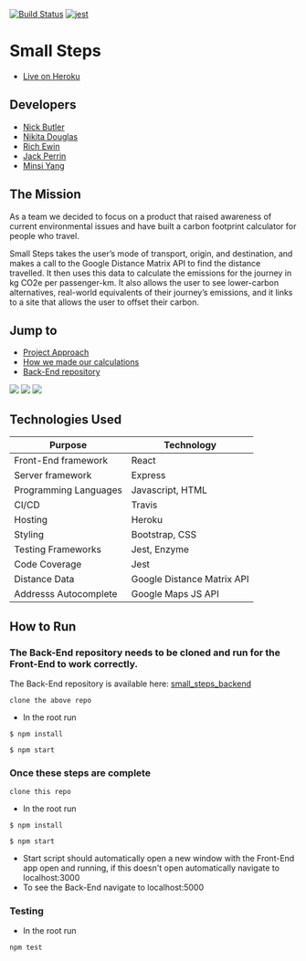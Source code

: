 [![Build Status](https://travis-ci.org/nwmbutler/carbon-front-end.svg?branch=master)](https://travis-ci.org/nwmbutler/carbon-front-end)
[![jest](https://jestjs.io/img/jest-badge.svg)](https://github.com/facebook/jest)

# Small Steps

* [Live on Heroku](https://small-steps2020.herokuapp.com/)

## Developers

- [Nick Butler](https://github.com/nwmbutler)
- [Nikita Douglas](https://github.com/NikitaDouglas)
- [Rich Ewin](https://github.com/RichEwin)
- [Jack Perrin](https://github.com/perrinjack)
- [Minsi Yang](https://github.com/minsiyang)

## The Mission

As a team we decided to focus on a product that raised awareness of current environmental issues and have built a carbon footprint calculator for people who travel.

Small Steps takes the user’s mode of transport, origin, and destination, and makes a call to the Google Distance Matrix API to find the distance travelled. It then uses this data to calculate the emissions for the journey in kg CO2e per passenger-km. It also allows the user to see lower-carbon alternatives, real-world equivalents of their journey’s emissions, and it links to a site that allows the user to offset their carbon.

## Jump to

* [Project Approach](https://github.com/nwmbutler/carbon-front-end/blob/README/approach.md)
* [How we made our calculations](https://github.com/nwmbutler/carbon-front-end/blob/README/CALCULATIONS.md)
* [Back-End repository](https://github.com/nwmbutler/Small_Steps_backend)

![](https://github.com/nwmbutler/Small_Steps/blob/master/public/Screenshot%202020-07-30%20at%2016.30.27.png?raw=true)
![](https://github.com/nwmbutler/Small_Steps/blob/master/public/Screenshot%202020-07-30%20at%2016.31.19.png?raw=true)
![](https://github.com/nwmbutler/Small_Steps/blob/master/public/Screenshot%202020-07-30%20at%2016.50.34.png?raw=true)

## Technologies Used

| Purpose                      |  Technology        |
| ---------------------------- | -----------------  |
| Front-End framework          | React              |
| Server framework             | Express            |
| Programming Languages        | Javascript, HTML   |
| CI/CD                        | Travis             |
| Hosting                      | Heroku             |
| Styling                      | Bootstrap, CSS     |
| Testing Frameworks           | Jest, Enzyme       |
| Code Coverage                | Jest               |
| Distance Data                | Google Distance Matrix API |
| Addresss Autocomplete        | Google Maps JS API   |

## How to Run

### The Back-End repository needs to be cloned and run for the Front-End to work correctly.

The Back-End repository is available here: 
[small_steps_backend](https://github.com/nwmbutler/Small_Steps_backend)

```
clone the above repo
```
- In the root run
```
$ npm install
```
```
$ npm start
```

### Once these steps are complete

```
clone this repo
```
* In the root run
```
$ npm install
```
```
$ npm start
```
* Start script should automatically open a new window with the Front-End app  open and running,
if this doesn't open automatically navigate to localhost:3000
* To see the Back-End navigate to localhost:5000

### Testing
- In the root run
```
npm test
```
